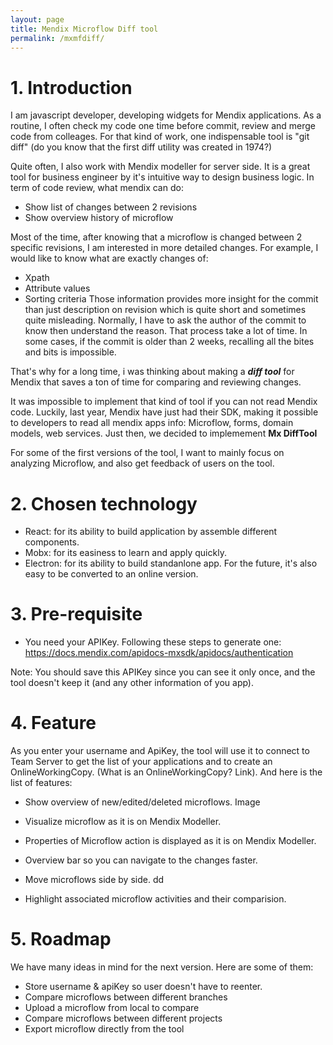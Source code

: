 ```yaml
---
layout: page
title: Mendix Microflow Diff tool
permalink: /mxmfdiff/
---
```


# 1. Introduction 
I am javascript developer, developing widgets for Mendix applications.
As a routine, I often check my code one time before commit, review and merge code from colleages. 
For that kind of work, one indispensable tool is "git diff" (do you know that the first diff utility was created in 1974?)

Quite often, I also work with Mendix modeller for  server side. 
It is a great tool for business engineer by it's intuitive way to design business logic.
In term of code review, what mendix can do:
   - Show list of changes between 2 revisions
   - Show overview history of microflow 

Most of the time, after knowing that a microflow is changed between 2 specific revisions, I am interested in more detailed changes. 
For example, I would like to know what are exactly changes of: 
   - Xpath
   - Attribute values
   - Sorting criteria 
Those information provides more insight for the commit than just description on revision which is quite short and sometimes quite misleading. Normally, I have to ask the author of the commit to know then understand the reason. That process take a lot of time.
In some cases, if the commit is older than 2 weeks, recalling all the bites and bits is impossible.

That's why for a long time, i was thinking about making a _**diff tool**_ for Mendix that saves a ton of time for comparing and reviewing changes.


It was impossible to implement that kind of tool if you can not read Mendix code. 
Luckily, last year, Mendix have just had their SDK, making it possible to developers to read all mendix apps info: Microflow, forms, domain models, web services. Just then, we decided to implemement **Mx DiffTool**

For some of the first versions of the tool, I want to mainly focus on analyzing Microflow, and also get feedback of users on the tool.

# 2. Chosen technology
- React: for its ability to build application by assemble different components.
- Mobx: for its easiness to learn and apply quickly.
- Electron: for its ability to build standanlone app. For the future, it's also easy to be converted to an online version.

# 3. Pre-requisite
- You need your APIKey. Following these steps to generate one:
https://docs.mendix.com/apidocs-mxsdk/apidocs/authentication

Note: You should save this APIKey since you can see it only once, and the tool doesn't keep it (and any other information of you app).

# 4. Feature
As you enter your username and ApiKey, the tool will use it to connect to Team Server to get the list of your applications and to create an OnlineWorkingCopy. 
(What is an OnlineWorkingCopy? Link). And here is the list of features:

- Show overview of new/edited/deleted microflows. Image

- Visualize microflow as it is on Mendix Modeller.

- Properties of Microflow action is displayed as it is on Mendix Modeller.

- Overview bar so you can navigate to the changes faster.

- Move microflows side by side.
dd

- Highlight associated microflow activities and their comparision.

# 5. Roadmap
We have many ideas in mind for the next version. Here are some of them:

- Store username & apiKey so user doesn't have to reenter.
- Compare microflows between different branches
- Upload a microflow from local to compare 
- Compare microflows between different projects
- Export microflow directly from the tool 